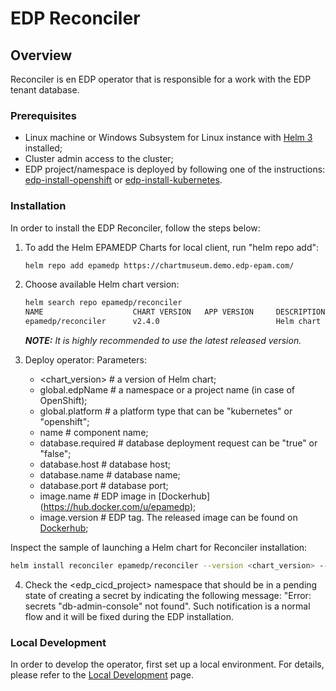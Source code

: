 # EDP Reconciler

## Overview

Reconciler is en EDP operator that is responsible for a work with the EDP tenant database.

### Prerequisites
* Linux machine or Windows Subsystem for Linux instance with [Helm 3](https://helm.sh/docs/intro/install/) installed;
* Cluster admin access to the cluster;
* EDP project/namespace is deployed by following one of the instructions: [edp-install-openshift](https://github.com/epmd-edp/edp-install/blob/release-2.3/documentation/openshift_install_edp.md#edp-project) or [edp-install-kubernetes](https://github.com/epmd-edp/edp-install/blob/release-2.3/documentation/kubernetes_install_edp.md#edp-namespace).

### Installation
In order to install the EDP Reconciler, follow the steps below:

1. To add the Helm EPAMEDP Charts for local client, run "helm repo add":
     ```bash
     helm repo add epamedp https://chartmuseum.demo.edp-epam.com/
     ```
2. Choose available Helm chart version:
     ```bash
     helm search repo epamedp/reconciler
     NAME                    CHART VERSION   APP VERSION     DESCRIPTION
     epamedp/reconciler      v2.4.0                          Helm chart for Golang application/service deplo...
     ```

    _**NOTE:** It is highly recommended to use the latest released version._
3. Deploy operator:
Parameters:
    - <chart_version>                               # a version of Helm chart;
    - global.edpName                                # a namespace or a project name (in case of OpenShift);
    - global.platform                               # a platform type that can be "kubernetes" or "openshift";
    - name                                          # component name;
    - database.required                             # database deployment request can be "true" or "false";
    - database.host                                 # database host;
    - database.name                                 # database name;
    - database.port                                 # database port;
    - image.name                                    # EDP image in [Dockerhub] (https://hub.docker.com/u/epamedp);
    - image.version                                 # EDP tag. The released image can be found on [Dockerhub](https://hub.docker.com/repository/docker/epamedp/reconciler/tags);

Inspect the sample of launching a Helm chart for Reconciler installation:
```bash
helm install reconciler epamedp/reconciler --version <chart_version> --set name=reconciler --set global.edpName=<edp_cicd_project> --set global.platform=<platform_type> --set image.name=epamedp/reconciler --set image.version=<operator_version>
```

4.  Check the <edp_cicd_project> namespace that should be in a pending state of creating a secret by indicating the following message: "Error: secrets "db-admin-console" not found". Such notification is a normal flow and it will be fixed during the EDP installation.

### Local Development
In order to develop the operator, first set up a local environment. For details, please refer to the [Local Development](documentation/local-development.md) page.
